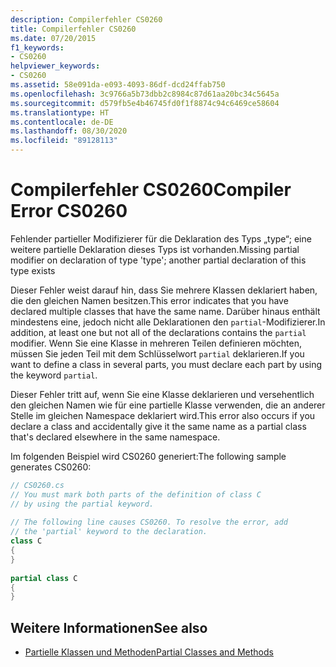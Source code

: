 ```yaml
---
description: Compilerfehler CS0260
title: Compilerfehler CS0260
ms.date: 07/20/2015
f1_keywords:
- CS0260
helpviewer_keywords:
- CS0260
ms.assetid: 58e091da-e093-4093-86df-dcd24ffab750
ms.openlocfilehash: 3c9766a5b73dbb2c8984c87d61aa20bc34c5645a
ms.sourcegitcommit: d579fb5e4b46745fd0f1f8874c94c6469ce58604
ms.translationtype: HT
ms.contentlocale: de-DE
ms.lasthandoff: 08/30/2020
ms.locfileid: "89128113"
---
```

# <a name="compiler-error-cs0260"></a><span data-ttu-id="1bd62-103">Compilerfehler CS0260</span><span class="sxs-lookup"><span data-stu-id="1bd62-103">Compiler Error CS0260</span></span>

<span data-ttu-id="1bd62-104">Fehlender partieller Modifizierer für die Deklaration des Typs „type“; eine weitere partielle Deklaration dieses Typs ist vorhanden.</span><span class="sxs-lookup"><span data-stu-id="1bd62-104">Missing partial modifier on declaration of type 'type'; another partial declaration of this type exists</span></span>  
  
 <span data-ttu-id="1bd62-105">Dieser Fehler weist darauf hin, dass Sie mehrere Klassen deklariert haben, die den gleichen Namen besitzen.</span><span class="sxs-lookup"><span data-stu-id="1bd62-105">This error indicates that you have declared multiple classes that have the same name.</span></span> <span data-ttu-id="1bd62-106">Darüber hinaus enthält mindestens eine, jedoch nicht alle Deklarationen den `partial`-Modifizierer.</span><span class="sxs-lookup"><span data-stu-id="1bd62-106">In addition, at least one but not all of the declarations contains the `partial` modifier.</span></span> <span data-ttu-id="1bd62-107">Wenn Sie eine Klasse in mehreren Teilen definieren möchten, müssen Sie jeden Teil mit dem Schlüsselwort `partial` deklarieren.</span><span class="sxs-lookup"><span data-stu-id="1bd62-107">If you want to define a class in several parts, you must declare each part by using the keyword `partial`.</span></span>  
  
 <span data-ttu-id="1bd62-108">Dieser Fehler tritt auf, wenn Sie eine Klasse deklarieren und versehentlich den gleichen Namen wie für eine partielle Klasse verwenden, die an anderer Stelle im gleichen Namespace deklariert wird.</span><span class="sxs-lookup"><span data-stu-id="1bd62-108">This error also occurs if you declare a class and accidentally give it the same name as a partial class that's declared elsewhere in the same namespace.</span></span>  
  
 <span data-ttu-id="1bd62-109">Im folgenden Beispiel wird CS0260 generiert:</span><span class="sxs-lookup"><span data-stu-id="1bd62-109">The following sample generates CS0260:</span></span>  

```csharp
// CS0260.cs  
// You must mark both parts of the definition of class C
// by using the partial keyword.  
  
// The following line causes CS0260. To resolve the error, add  
// the 'partial' keyword to the declaration.  
class C
{  
}  
  
partial class C  
{  
}  
```

## <a name="see-also"></a><span data-ttu-id="1bd62-110">Weitere Informationen</span><span class="sxs-lookup"><span data-stu-id="1bd62-110">See also</span></span>

- [<span data-ttu-id="1bd62-111">Partielle Klassen und Methoden</span><span class="sxs-lookup"><span data-stu-id="1bd62-111">Partial Classes and Methods</span></span>](../../programming-guide/classes-and-structs/partial-classes-and-methods.md)
